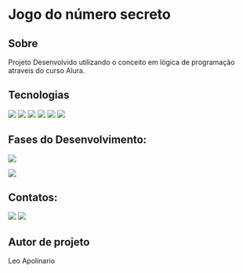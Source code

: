 

<h1>Jogo do número secreto</h1>

<h2> Sobre</h2>
<p>Projeto Desenvolvido utilizando o conceito em lógica de programação atraveis do curso Alura.</p>

##  Tecnologias
<div>
  <img src="https://img.shields.io/badge/vscode-00BFFF?style=for-the-badge&logo=visualstudio&logoColor=black">
  <img src="https://img.shields.io/badge/HTML-239120?style=for-the-badge&logo=html5&logoColor=white">
  <img src="https://img.shields.io/badge/CSS-008B8B?&style=for-the-badge&logo=css3&logoColor=white">
  <img src="https://img.shields.io/badge/JavaScript-F7DF1E?style=for-the-badge&logo=javascript&logoColor=black">
  <img src="https://img.shields.io/badge/Git-FF3300?style=for-the-badge&logo=Git&logoColor=black">
  <img src="https://img.shields.io/badge/Github-808080?style=for-the-badge&logo=Github&logoColor=black">
</div>

## Fases do Desenvolvimento:

</div>
<p align="right , float: right">
<img loading="lazy" src="http://img.shields.io/static/v1?label=STATUS&message=Back-End%20Finalizado&color=GREEN&style=for-the-badge"/>
</p>
<p align="right , float: right">
<img loading="lazy" src="http://img.shields.io/static/v1?label=STATUS&message=Front-End%20Finalizado&color=F7DF1E&style=for-the-badge"/>
</p>


## Contatos:

<div>
<a href = "leosantosap@outlook.com"><img loading="lazy" src="https://img.shields.io/badge/outlook-D14836?style=for-the-badge&logo=outlook&logoColor=white" target="_blank"></a>
<a href="https://www.linkedin.com/in/leobaldo-apolinario" target="_blank">
  <img loading="lazy" src="https://img.shields.io/badge/-LinkedIn-%230077B5?style=for-the-badge&logo=linkedin&logoColor=white" target="_blank"></a> 

</div>

## Autor de projeto

Leo Apolinario




